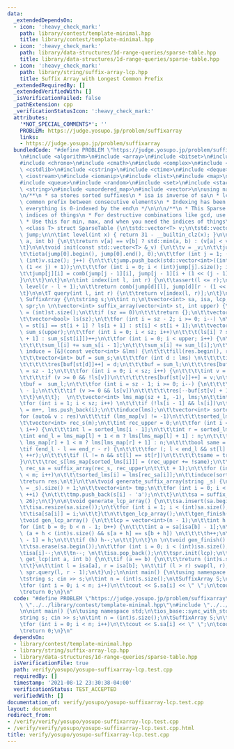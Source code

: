 ```yaml
---
data:
  _extendedDependsOn:
  - icon: ':heavy_check_mark:'
    path: library/contest/template-minimal.hpp
    title: library/contest/template-minimal.hpp
  - icon: ':heavy_check_mark:'
    path: library/data-structures/1d-range-queries/sparse-table.hpp
    title: library/data-structures/1d-range-queries/sparse-table.hpp
  - icon: ':heavy_check_mark:'
    path: library/string/suffix-array-lcp.hpp
    title: Suffix Array with Longest Common Prefix
  _extendedRequiredBy: []
  _extendedVerifiedWith: []
  _isVerificationFailed: false
  _pathExtension: cpp
  _verificationStatusIcon: ':heavy_check_mark:'
  attributes:
    '*NOT_SPECIAL_COMMENTS*': ''
    PROBLEM: https://judge.yosupo.jp/problem/suffixarray
    links:
    - https://judge.yosupo.jp/problem/suffixarray
  bundledCode: "#define PROBLEM \"https://judge.yosupo.jp/problem/suffixarray\"\n\n\
    \n#include <algorithm>\n#include <array>\n#include <bitset>\n#include <cassert>\n\
    #include <chrono>\n#include <cmath>\n#include <complex>\n#include <cstdio>\n#include\
    \ <cstdlib>\n#include <cstring>\n#include <ctime>\n#include <deque>\n#include\
    \ <iostream>\n#include <iomanip>\n#include <list>\n#include <map>\n#include <numeric>\n\
    #include <queue>\n#include <random>\n#include <set>\n#include <stack>\n#include\
    \ <string>\n#include <unordered_map>\n#include <vector>\n\nusing namespace std;\n\
    \n/**\n * sa stores sorted suffixes\n * isa is inverse of sa\n * lcp is longest\
    \ common prefix between consecutive elements\n * Indexing has been fixed so that\
    \ everything is 0-indexed by the end\n */\n\n\n/**\n * This Sparse Table stores\
    \ indices of things\n * For destructive combinations like gcd, use associative_range_query.cpp\n\
    \ * Use this for min, max, and when you need the indices of things\n */\n\ntemplate\
    \ <class T> struct SparseTable {\n\tstd::vector<T> v;\n\tstd::vector<std::vector<int>>\
    \ jump;\n\n\tint level(int x) { return 31 - __builtin_clz(x); }\n\n\tint comb(int\
    \ a, int b) {\n\t\treturn v[a] == v[b] ? std::min(a, b) : (v[a] < v[b] ? a : b);\n\
    \t}\n\n\tvoid init(const std::vector<T> &_v) {\n\t\tv = _v;\n\t\tjump = {std::vector<int>((int)v.size())};\n\
    \t\tiota(jump[0].begin(), jump[0].end(), 0);\n\t\tfor (int j = 1; (1 << j) <=\
    \ (int)v.size(); j++) {\n\t\t\tjump.push_back(std::vector<int>((int)v.size() -\
    \ (1 << j) + 1));\n\t\t\tfor (int i = 0; i < (int)jump[j].size(); i++) {\n\t\t\
    \t\tjump[j][i] = comb(jump[j - 1][i], jump[j - 1][i + (1 << (j - 1))]);\n\t\t\t\
    }\n\t\t}\n\t}\n\n\tint index(int l, int r) {\n\t\tassert(l <= r);\n\t\tint d =\
    \ level(r - l + 1);\n\t\treturn comb(jump[d][l], jump[d][r - (1 << d) + 1]);\n\
    \t}\n\n\tT query(int l, int r) {\n\t\treturn v[index(l, r)];\n\t}\n};\n\nstruct\
    \ SuffixArray {\n\tstring s;\n\tint n;\n\tvector<int> sa, isa, lcp;\n\tSparseTable<int>\
    \ spr;\n \n\tvector<int> suffix_array(vector<int> st, int upper) {\n\t\tint sz\
    \ = (int)st.size();\n\t\tif (sz == 0)\n\t\t\treturn {};\n\t\tvector<int> res(sz);\n\
    \t\tvector<bool> ls(sz);\n\t\tfor (int i = sz - 2; i >= 0; i--) \n\t\t\tls[i]\
    \ = st[i] == st[i + 1] ? ls[i + 1] : st[i] < st[i + 1];\n\t\tvector<int> sum_l(upper),\
    \ sum_s(upper);\n\t\tfor (int i = 0; i < sz; i++)\n\t\t\t(ls[i] ? sum_l[st[i]\
    \ + 1] : sum_s[st[i]])++;\n\t\tfor (int i = 0; i < upper; i++) {\n\t\t\tif (i)\n\
    \t\t\t\tsum_l[i] += sum_s[i - 1];\n\t\t\tsum_s[i] += sum_l[i];\n\t\t}\n\t\tauto\
    \ induce = [&](const vector<int> &lms) {\n\t\t\tfill(res.begin(), res.end(), -1);\n\
    \t\t\tvector<int> buf = sum_s;\n\t\t\tfor (int d : lms) \n\t\t\t\tif (d != sz)\n\
    \t\t\t\t\tres[buf[st[d]]++] = d;\n\t\t\tbuf = sum_l;\n\t\t\tres[buf[st[sz - 1]]++]\
    \ = sz - 1;\n\t\t\tfor (int i = 0; i < sz; i++) {\n\t\t\t\tint v = res[i] - 1;\n\
    \t\t\t\tif (v >= 0 && !ls[v])\n\t\t\t\t\tres[buf[st[v]]++] = v;\n\t\t\t}\n\t\t\
    \tbuf =  sum_l;\n\t\t\tfor (int i = sz - 1; i >= 0; i--) {\n\t\t\t\tint v = res[i]\
    \ - 1;\n\t\t\t\tif (v >= 0 && ls[v])\n\t\t\t\t\tres[--buf[st[v] + 1]] = v;\n\t\
    \t\t}\n\t\t};  \n\t\tvector<int> lms_map(sz + 1, -1), lms;\n\t\tint m = 0;\n\t\
    \tfor (int i = 1; i < sz; i++) \n\t\t\tif (!ls[i - 1] && ls[i])\n\t\t\t\tlms_map[i]\
    \ = m++, lms.push_back(i);\n\t\tinduce(lms);\n\t\tvector<int> sorted_lms;\n\t\t\
    for (auto& v : res)\n\t\t\tif (lms_map[v] != -1)\n\t\t\t\tsorted_lms.push_back(v);\n\
    \t\tvector<int> rec_s(m);\n\t\tint rec_upper = 0;\n\t\tfor (int i = 1; i < m;\
    \ i++) {\n\t\t\tint l = sorted_lms[i - 1];\n\t\t\tint r = sorted_lms[i];\n\t\t\
    \tint end_l = lms_map[l] + 1 < m ? lms[lms_map[l] + 1] : n;\n\t\t\tint end_r =\
    \ lms_map[r] + 1 < m ? lms[lms_map[r] + 1] : n;\n\t\t\tbool same = false;\n\t\t\
    \tif (end_l - l == end_r - r) {\n\t\t\t\tfor (; l < end_l && st[l] == st[r]; ++l,\
    \ ++r);\n\t\t\t\tif (l != n && st[l] == st[r])\n\t\t\t\t\tsame = true;\n\t\t\t\
    }\n\t\t\trec_s[lms_map[sorted_lms[i]]] = (rec_upper += !same);\n\t\t}\n\t\tvector<int>\
    \ rec_sa = suffix_array(rec_s, rec_upper\n\t\t\t + 1);\n\t\tfor (int i = 0; i\
    \ < m; i++)\n\t\t\tsorted_lms[i] = lms[rec_sa[i]];\n\t\tinduce(sorted_lms);\n\t\
    \treturn res;\n\t}\n\t\n\tvoid generate_suffix_array(string _s) {\n\t\tn = (int)(s\
    \ = _s).size() + 1;\n\t\tvector<int> tmp;\n\t\tfor (int i = 0; i < (int)s.size();\
    \ ++i) {\n\t\t\ttmp.push_back(s[i] - 'a');\n\t\t}\n\t\tsa = suffix_array(tmp,\
    \ 26);\n\t}\n\n\tvoid generate_lcp_array() {\n\t\tsa.insert(sa.begin(), -1);\n\
    \t\tisa.resize(sa.size());\n\t\tfor (int i = 1; i < (int)sa.size(); ++i) {\n\t\
    \t\tisa[sa[i]] = i;\n\t\t}\t\n\t\tgen_lcp_array();\n\t\tgen_finish();\n\t}\n \n\
    \tvoid gen_lcp_array() {\n\t\tlcp = vector<int>(n - 1);\n\t\tint h = 0;\n\t\t\
    for (int b = 0; b < n - 1; b++) {\n\t\t\tint a = sa[isa[b] - 1];\n\t\t\twhile\
    \ (a + h < (int)s.size() && s[a + h] == s[b + h]) \n\t\t\t\th++;\n\t\t\tlcp[isa[b]\
    \ - 1] = h;\n\t\t\tif (h) h--;\n\t\t}\n\t}\n \n\tvoid gen_finish() {\n\t\tlcp.erase(lcp.begin());\n\
    \t\tsa.erase(sa.begin());\n\t\tfor (int i = 0; i < (int)isa.size(); i++) \n\t\t\
    \tisa[i]--;\n\t\tn--; \n\t\tisa.pop_back();\n\t\tspr.init(lcp);\n\t}\n\t\n\tint\
    \ get_lcp(int a, int b) {\n\t\tif (a == b) {\n\t\t\treturn (int)s.size() - a;\n\
    \t\t}\n\t\tint l = isa[a], r = isa[b]; \n\t\tif (l > r) swap(l, r);\n\t\treturn\
    \ spr.query(l, r - 1);\n\t}\n};\n\nint main() {\n\tusing namespace std;\n\tios_base::sync_with_stdio(0);\n\
    \tstring s; cin >> s;\n\tint n = (int)s.size();\n\tSuffixArray S;\n\tS.generate_suffix_array(s);\n\
    \tfor (int i = 0; i < n; i++)\n\t\tcout << S.sa[i] << \" \";\n\tcout << '\\n';\n\
    \treturn 0;\n}\n"
  code: "#define PROBLEM \"https://judge.yosupo.jp/problem/suffixarray\"\n\n#include\
    \ \"../../library/contest/template-minimal.hpp\"\n#include \"../../library/string/suffix-array-lcp.hpp\"\
    \n\nint main() {\n\tusing namespace std;\n\tios_base::sync_with_stdio(0);\n\t\
    string s; cin >> s;\n\tint n = (int)s.size();\n\tSuffixArray S;\n\tS.generate_suffix_array(s);\n\
    \tfor (int i = 0; i < n; i++)\n\t\tcout << S.sa[i] << \" \";\n\tcout << '\\n';\n\
    \treturn 0;\n}\n"
  dependsOn:
  - library/contest/template-minimal.hpp
  - library/string/suffix-array-lcp.hpp
  - library/data-structures/1d-range-queries/sparse-table.hpp
  isVerificationFile: true
  path: verify/yosupo/yosupo-suffixarray-lcp.test.cpp
  requiredBy: []
  timestamp: '2021-08-12 23:30:38-04:00'
  verificationStatus: TEST_ACCEPTED
  verifiedWith: []
documentation_of: verify/yosupo/yosupo-suffixarray-lcp.test.cpp
layout: document
redirect_from:
- /verify/verify/yosupo/yosupo-suffixarray-lcp.test.cpp
- /verify/verify/yosupo/yosupo-suffixarray-lcp.test.cpp.html
title: verify/yosupo/yosupo-suffixarray-lcp.test.cpp
---
```

